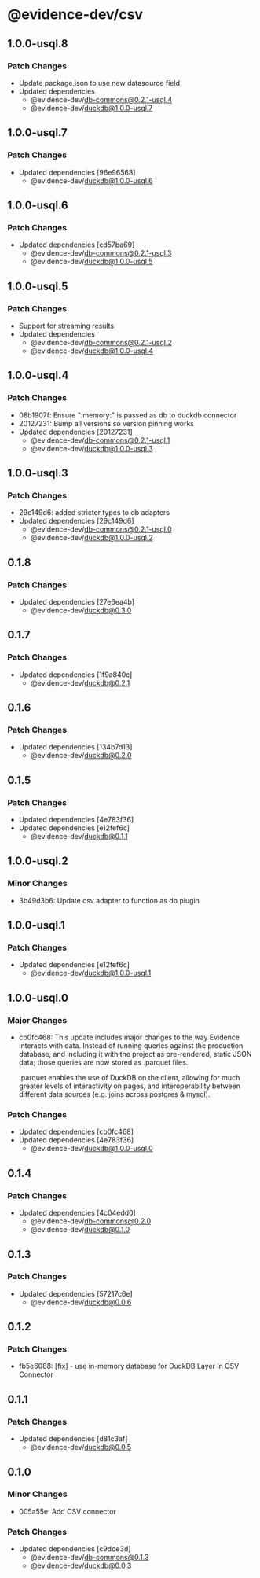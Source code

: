 # @evidence-dev/csv

## 1.0.0-usql.8

### Patch Changes

- Update package.json to use new datasource field
- Updated dependencies
  - @evidence-dev/db-commons@0.2.1-usql.4
  - @evidence-dev/duckdb@1.0.0-usql.7

## 1.0.0-usql.7

### Patch Changes

- Updated dependencies [96e96568]
  - @evidence-dev/duckdb@1.0.0-usql.6

## 1.0.0-usql.6

### Patch Changes

- Updated dependencies [cd57ba69]
  - @evidence-dev/db-commons@0.2.1-usql.3
  - @evidence-dev/duckdb@1.0.0-usql.5

## 1.0.0-usql.5

### Patch Changes

- Support for streaming results
- Updated dependencies
  - @evidence-dev/db-commons@0.2.1-usql.2
  - @evidence-dev/duckdb@1.0.0-usql.4

## 1.0.0-usql.4

### Patch Changes

- 08b1907f: Ensure ":memory:" is passed as db to duckdb connector
- 20127231: Bump all versions so version pinning works
- Updated dependencies [20127231]
  - @evidence-dev/db-commons@0.2.1-usql.1
  - @evidence-dev/duckdb@1.0.0-usql.3

## 1.0.0-usql.3

### Patch Changes

- 29c149d6: added stricter types to db adapters
- Updated dependencies [29c149d6]
  - @evidence-dev/db-commons@0.2.1-usql.0
  - @evidence-dev/duckdb@1.0.0-usql.2

## 0.1.8

### Patch Changes

- Updated dependencies [27e6ea4b]
  - @evidence-dev/duckdb@0.3.0

## 0.1.7

### Patch Changes

- Updated dependencies [1f9a840c]
  - @evidence-dev/duckdb@0.2.1

## 0.1.6

### Patch Changes

- Updated dependencies [134b7d13]
  - @evidence-dev/duckdb@0.2.0

## 0.1.5

### Patch Changes

- Updated dependencies [4e783f36]
- Updated dependencies [e12fef6c]
  - @evidence-dev/duckdb@0.1.1

## 1.0.0-usql.2

### Minor Changes

- 3b49d3b6: Update csv adapter to function as db plugin

## 1.0.0-usql.1

### Patch Changes

- Updated dependencies [e12fef6c]
  - @evidence-dev/duckdb@1.0.0-usql.1

## 1.0.0-usql.0

### Major Changes

- cb0fc468: This update includes major changes to the way Evidence interacts with data.
  Instead of running queries against the production database, and including it
  with the project as pre-rendered, static JSON data; those queries are now stored as .parquet files.

  .parquet enables the use of DuckDB on the client, allowing for much greater levels of interactivity
  on pages, and interoperability between different data sources (e.g. joins across postgres & mysql).

### Patch Changes

- Updated dependencies [cb0fc468]
- Updated dependencies [4e783f36]
  - @evidence-dev/duckdb@1.0.0-usql.0

## 0.1.4

### Patch Changes

- Updated dependencies [4c04edd0]
  - @evidence-dev/db-commons@0.2.0
  - @evidence-dev/duckdb@0.1.0

## 0.1.3

### Patch Changes

- Updated dependencies [57217c6e]
  - @evidence-dev/duckdb@0.0.6

## 0.1.2

### Patch Changes

- fb5e6088: [fix] - use in-memory database for DuckDB Layer in CSV Connector

## 0.1.1

### Patch Changes

- Updated dependencies [d81c3af]
  - @evidence-dev/duckdb@0.0.5

## 0.1.0

### Minor Changes

- 005a55e: Add CSV connector

### Patch Changes

- Updated dependencies [c9dde3d]
  - @evidence-dev/db-commons@0.1.3
  - @evidence-dev/duckdb@0.0.3
